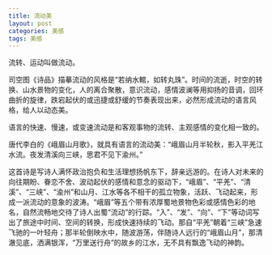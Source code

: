 ```yaml
---
title: 流动美
layout: post
categories: 美感
tags: 美感
---
```


流转、运动叫做流动。

司空图《诗品》描摹流动的风格是“若纳水輨，如转丸珠”。时间的流逝，时空的转换、山水景物的变化，人的离合聚散，意识流动，感情波澜等用抑扬的音调，回环曲折的旋律，跌宕起伏的或迅捷或舒缓的节奏表现出来，必然形成流动的语言风格，给人以动态美。

语言的快速、慢速，或变速流动是和客观事物的流转、主观感情的变化相一致的。

唐代李白的《峨眉山月歌》，就具有语言的流动美：“峨眉山月半轮秋，影入平羌江水流。夜发清溪向三峡，思君不见下渝州。”

这首诗是写诗人满怀政治抱负和生活理想扬帆东下，辞亲远游的。在诗人对未来的向往期盼、眷恋不舍、波动起伏的感情和意念的驱动下，“峨眉”、“平羌”、“清溪”、“三峡”、“渝州”和山月、江水等各不相干的孤立物象，活跃、飞动起来，形成一派流动的意象的波涛。“峨眉”等五个带有浓厚蜀地景物色彩或感情色彩的地名，自然流畅地交待了诗人出蜀“流动”的行踪。“入”、“发”、“向”、“下”等动词写出了旅途中时间、空间的转换，形成快速持续的飞动。那自“平羌”朝着“三峡”急速飞驰的一叶轻舟；那半轮倒映水中，随波游荡，伴随诗人远行的“峨眉山月”，那清澈见底，洒满银浑，“万里送行舟”的故乡的江水，无不具有飘逸飞动的神韵。 